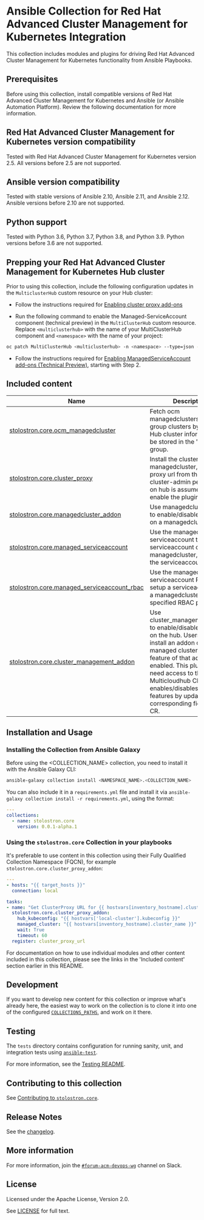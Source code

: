 <!-- Taking from community.general and community.kubernetes -->
# Ansible Collection for Red Hat Advanced Cluster Management for Kubernetes Integration

This collection includes modules and plugins for driving Red Hat Advanced Cluster Management for Kubernetes functionality from Ansible Playbooks.

<!-- Nothing past the blurb is shown without opening full README -->

## Prerequisites

Before using this collection, install compatible versions of Red Hat Advanced Cluster Management for Kubernetes and Ansible (or Ansible Automation Platform). Review the following documentation for more information.

## Red Hat Advanced Cluster Management for Kubernetes version compatibility

Tested with Red Hat Advanced Cluster Management for Kubernetes version 2.5. All versions before 2.5 are not supported.

## Ansible version compatibility

Tested with stable versions of Ansible 2.10, Ansible 2.11, and Ansible 2.12. Ansible versions before 2.10 are not supported.

## Python support

Tested with Python 3.6, Python 3.7, Python 3.8, and Python 3.9. Python versions before 3.6 are not supported.

## Prepping your Red Hat Advanced Cluster Management for Kubernetes Hub cluster

Prior to using this collection, include the following configuration updates in the `MulticlusterHub` custom resource on your Hub cluster:

- Follow the instructions required for [Enabling cluster proxy add-ons](https://access.redhat.com/documentation/en-us/red_hat_advanced_cluster_management_for_kubernetes/2.5/html/clusters/managing-your-clusters#cluster-proxy-addon)
<!-- Above link isn't live yet. Code base link is here: https://github.com/stolostron/rhacm-docs/blob/2.5_stage/clusters/cluster_proxy_addon.adoc -->

- Run the following command to enable the Managed-ServiceAccount component (technical preview) in the `MultiClusterHub` custom resource. Replace `<multiclusterhub>` with the name of your MultiClusterHub component and `<namespace>` with the name of your project:
<!-- Official doc for this step doesn't exist yet (aimed for ACM 2.5). Once the doc for ACM exists, we need to remove this bullet and instead reference that doc -->
```bash
oc patch MultiClusterHub <multiclusterhub> -n <namespace> --type=json -p='[{"op": "add", "path": "/spec/overrides/components/-","value":{"name":"managedserviceaccount-preview","enabled":true}}]'
```

- Follow the instructions required for [Enabling ManagedServiceAccount add-ons (Technical Preview)](https://github.com/stolostron/rhacm-docs/blob/2.5_stage/multicluster_engine/addon_managed_service.adoc), starting with Step 2.
<!-- Official doc for this step doesn't exist yet (aimed for ACM 2.5). Once the doc for ACM exists, we need to reference that doc instead-->
## Included content

<!--start collection content-->
Name | Description
--- | ---
[stolostron.core.ocm_managedcluster](https://github.com/stolostron/ansible-collection.core/blob/main/docs/ocm_managedcluster_inventory.rst)| Fetch ocm managedclusters, and group clusters by labels. Hub cluster information will be stored in the "hub" group.
[stolostron.core.cluster_proxy](https://github.com/stolostron/ansible-collection.core/blob/main/docs/cluster_proxy_module.rst)| Install the cluster proxy on a managedcluster, and get proxy url from the addon. cluster-admin permission on hub is assumed to enable the plugin.
[stolostron.core.managedcluster_addon](https://github.com/stolostron/ansible-collection.core/blob/main/docs/managedcluster_addon_module.rst)| Use managedcluster_addon to enable/disable an addon on a managedcluster.
[stolostron.core.managed_serviceaccount](https://github.com/stolostron/ansible-collection.core/blob/main/docs/managed_serviceaccount_module.rst)| Use the managed-serviceaccount to setup a serviceaccount on a managedcluster, and return the serviceaccount token.
[stolostron.core.managed_serviceaccount_rbac](https://github.com/stolostron/ansible-collection.core/blob/main/docs/managed_serviceaccount_rbac_module.rst)| Use the managed-serviceaccount RBAC to setup a serviceaccount on a managedcluster with the specified RBAC permission.
[stolostron.core.cluster_management_addon](https://github.com/stolostron/ansible-collection.core/blob/main/docs/cluster_management_addon_module.rst)| Use cluster_management_addon to enable/disable a feature on the hub. Users can only install an addon on managed clusters if the feature of that addon is enabled. This plugin will need access to the Multicloudhub CR, and it enables/disables available features by updating the corresponding fields in the CR.
<!--end collection content-->

## Installation and Usage

### Installing the Collection from Ansible Galaxy

Before using the <COLLECTION_NAME> collection, you need to install it with the Ansible Galaxy CLI:

```bash
ansible-galaxy collection install <NAMESPACE_NAME>.<COLLECTION_NAME>
```

You can also include it in a `requirements.yml` file and install it via `ansible-galaxy collection install -r requirements.yml`, using the format:

```yaml
---
collections:
  - name: stolostron.core
    version: 0.0.1-alpha.1
```

### Using the `stolostron.core` Collection in your playbooks

It's preferable to use content in this collection using their Fully Qualified Collection Namespace (FQCN), for example `stolostron.core.cluster_proxy_addon`:

```yaml
---
- hosts: "{{ target_hosts }}"
  connection: local

tasks:
- name: "Get ClusterProxy URL for {{ hostvars[inventory_hostname].cluster_name }}"
  stolostron.core.cluster_proxy_addon:
    hub_kubeconfig: "{{ hostvars['local-cluster'].kubeconfig }}"
    managed_cluster: "{{ hostvars[inventory_hostname].cluster_name }}"
    wait: True
    timeout: 60
  register: cluster_proxy_url
```

For documentation on how to use individual modules and other content included in this collection, please see the links in the 'Included content' section earlier in this README.

## Development

If you want to develop new content for this collection or improve what's already here, the easiest way to work on the collection is to clone it into one of the configured [`COLLECTIONS_PATHS`](https://docs.ansible.com/ansible/latest/reference_appendices/config.html#collections-paths), and work on it there.

## Testing

The `tests` directory contains configuration for running sanity, unit, and integration tests using [`ansible-test`](https://docs.ansible.com/ansible/latest/dev_guide/testing_integration.html).

For more information, see the [Testing README](https://github.com/stolostron/ansible-collection.core/blob/main/tests/README.md).

## Contributing to this collection

See [Contributing to `stolostron.core`](https://github.com/stolostron/ansible-collection.core/blob/main/CONTRIBUTING.md).

## Release Notes

See the [changelog](https://github.com/stolostron/ansible-collection.core/blob/changelogs/CHANGELOG.rst).

## More information

For more information, join the [`#forum-acm-devops-wg`](https://coreos.slack.com/archives/C014C2BF65D) channel on Slack.

## License

Licensed under the Apache License, Version 2.0.

See [LICENSE](https://github.com/stolostron/ansible-collection.core/blob/main/LICENSE) for full text.